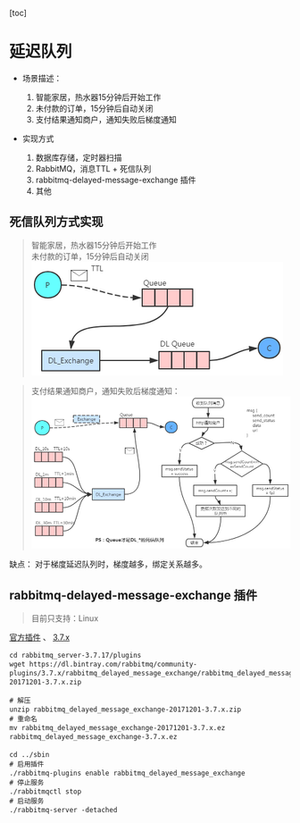 [toc]

# 延迟队列
- 场景描述：
    1. 智能家居，热水器15分钟后开始工作
    2. 未付款的订单，15分钟后自动关闭
    3. 支付结果通知商户，通知失败后梯度通知

- 实现方式
    1. 数据库存储，定时器扫描
    2. RabbitMQ，消息TTL + 死信队列
    3. rabbitmq-delayed-message-exchange 插件
    4. 其他


## 死信队列方式实现
> 智能家居，热水器15分钟后开始工作<br>
> 未付款的订单，15分钟后自动关闭<br>
> ![](../etc/RabbitMQ_延迟队列1.png)

> 支付结果通知商户，通知失败后梯度通知：<br>
> ![](../etc/RabbitMQ_延迟队列2.png)

缺点：
对于梯度延迟队列时，梯度越多，绑定关系越多。


## rabbitmq-delayed-message-exchange 插件

> 目前只支持：Linux

[官方插件](https://www.rabbitmq.com/community-plugins.html)
、
[3.7.x](https://dl.bintray.com/rabbitmq/community-plugins/3.7.x/rabbitmq_delayed_message_exchange/rabbitmq_delayed_message_exchange-20171201-3.7.x.zip)

``` shell
cd rabbitmq_server-3.7.17/plugins
wget https://dl.bintray.com/rabbitmq/community-plugins/3.7.x/rabbitmq_delayed_message_exchange/rabbitmq_delayed_message_exchange-20171201-3.7.x.zip

# 解压
unzip rabbitmq_delayed_message_exchange-20171201-3.7.x.zip
# 重命名
mv rabbitmq_delayed_message_exchange-20171201-3.7.x.ez rabbitmq_delayed_message_exchange-3.7.x.ez

cd ../sbin
# 启用插件
./rabbitmq-plugins enable rabbitmq_delayed_message_exchange
# 停止服务
./rabbitmqctl stop
# 启动服务
./rabbitmq-server -detached
```